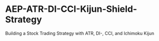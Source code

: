 # AEP-ATR-DI-CCI-Kijun-Shield-Strategy
Building a Stock Trading Strategy with ATR, DI-, CCI, and Ichimoku Kijun
